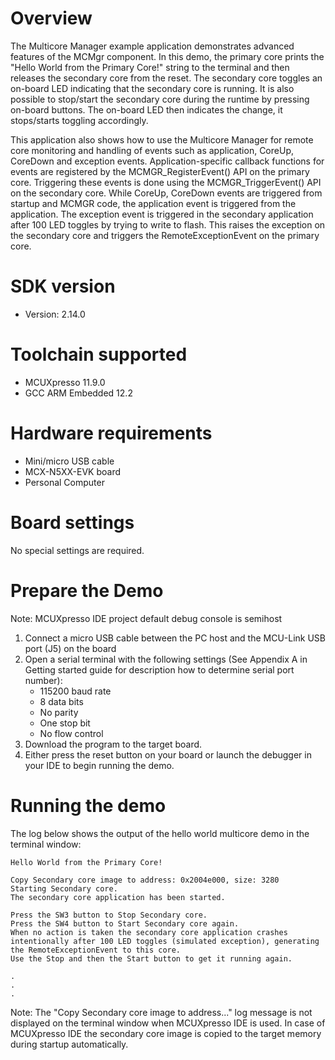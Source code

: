 Overview
========
The Multicore Manager example application demonstrates advanced features of the MCMgr component.
In this demo, the primary core prints the "Hello World from the Primary Core!" string to the terminal
and then releases the secondary core from the reset. The secondary
core toggles an on-board LED indicating that the secondary core is running. It is also possible to
stop/start the secondary core during the runtime by pressing on-board buttons. The
on-board LED then indicates the change, it stops/starts toggling accordingly.

This application also shows how to use the Multicore Manager for
remote core monitoring and handling of events such as application, CoreUp, CoreDown and exception events.
Application-specific callback functions for events are registered by the MCMGR_RegisterEvent() API
on the primary core. Triggering these events is done using the MCMGR_TriggerEvent() API on the
secondary core. While CoreUp, CoreDown events are triggered from startup and MCMGR code, the
application event is triggered from the application.
The exception event is triggered in the secondary application after 100 LED toggles by trying
to write to flash. This raises the exception on the secondary core and triggers the
RemoteExceptionEvent on the primary core.

SDK version
===========
- Version: 2.14.0

Toolchain supported
===================
- MCUXpresso  11.9.0
- GCC ARM Embedded  12.2

Hardware requirements
=====================
- Mini/micro USB cable
- MCX-N5XX-EVK board
- Personal Computer

Board settings
==============
No special settings are required.

Prepare the Demo
================
Note: MCUXpresso IDE project default debug console is semihost
1.  Connect a micro USB cable between the PC host and the MCU-Link USB port (J5) on the board
2.  Open a serial terminal with the following settings (See Appendix A in Getting started guide for description how to determine serial port number):
    - 115200 baud rate
    - 8 data bits
    - No parity
    - One stop bit
    - No flow control
3.  Download the program to the target board.
4.  Either press the reset button on your board or launch the debugger in your IDE to begin running the demo.

Running the demo
================
The log below shows the output of the hello world multicore demo in the terminal window:
~~~~~~~~~~~~~~~~~~~~~~~~~~~~~~~~~~~
Hello World from the Primary Core!

Copy Secondary core image to address: 0x2004e000, size: 3280
Starting Secondary core.
The secondary core application has been started.

Press the SW3 button to Stop Secondary core.
Press the SW4 button to Start Secondary core again.
When no action is taken the secondary core application crashes intentionally after 100 LED toggles (simulated exception), generating the RemoteExceptionEvent to this core.
Use the Stop and then the Start button to get it running again.

.
.
.

~~~~~~~~~~~~~~~~~~~~~~~~~~~~~~~~~~~
Note:
The "Copy Secondary core image to address..." log message is not displayed on the terminal window when MCUXpresso IDE is used.
In case of MCUXpresso IDE the secondary core image is copied to the target memory during startup automatically.
